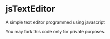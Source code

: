 jsTextEditor
============

A simple text editor programmed using javascript

You may fork this code only for private purposes.
